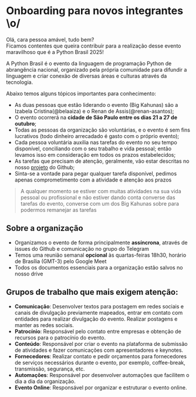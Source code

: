 # Onboarding para novos integrantes \o/

Olá, cara pessoa amável, tudo bem?  
Ficamos contentes que queira contribuir para a realização desse evento maravilhoso que é a Python Brasil 2025!

A Python Brasil é o evento da linguagem de programação Python de abrangência nacional, 
organizado pela própria comunidade para difundir a linguagem e criar conexão de diversas áreas e culturas através
da tecnologia.

Abaixo temos alguns tópicos importantes para conhecimento:

* As duas pessoas que estão liderando o evento (Big Kahunas) são a Izabela Cristina(@belaaiza) e o Renan de Assis(@renan-asantos);
* O evento ocorrerá na **cidade de São Paulo entre os dias 21 a 27 de outubro**;
* Todas as pessoas da organização são voluntárias, e o evento é sem fins lucrativos (todo dinheiro arrecadado é gasto com o próprio evento);
* Cada pessoa voluntária auxilia nas tarefas do evento no seu tempo disponível, conciliando com o seu trabalho e vida pessoal;
então levamos isso em consideração em todos os prazos estabelecidos;
* As tarefas que precisam de atenção, geralmente, vão estar descritas no nosso [projeto](https://github.com/orgs/pythonbrasil/projects/8) do Github;
* Sinta-se a vontade para pegar qualquer tarefa disponível, pedimos apenas comprometimento com a atividade e atenção aos prazos

> A qualquer momento se estiver com muitas atividades na sua vida pessoal ou profissional e não estiver dando conta
> converse das tarefas do evento, converse com um dos Big Kahunas sobre para podermos remanejar as tarefas

## Sobre a organização

* Organizamos o evento de forma principalmente **assíncrona**, através de issues do Github e comunicação no grupo do Telegram
* Temos uma reunião semanal **opcional** às quartas-feiras 18h30, horário de Brasília (GMT-3) pelo Google Meet
* Todos os documentos essenciais para a organização estão salvos no nosso drive

## Grupos de trabalho que mais exigem atenção:

* **Comunicação**: Desenvolver textos para postagem em redes sociais e canais de divulgação previamente mapeados, entrar em contato com entidades para realizar divulgação do evento. Realizar postagens e manter as redes sociais.
* **Patrocínio**: Responsável pelo contato entre empresas e obtenção de recursos para o patrocínio do evento.
* **Conteúdo**: Responsável por criar o evento na plataforma de submissão de atividades e fazer comunicações com apresentadores e keynotes.
* **Fornecedores**: Realizar contato e pedir orçamentos para fornecedores de serviços necessários durante o evento, por exemplo, coffee-break, transmissão, segurança, etc.
* **Automações**: Responsável por desenvolver automações que facilitem o dia a dia da organização.
* **Evento Online**: Responsável por organizar e estruturar o evento online.
